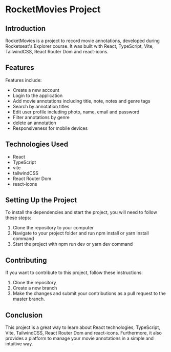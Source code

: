 # RocketMovies Project

## Introduction

RocketMovies is a project to record movie annotations, developed during Rocketseat's Explorer course. It was built with React, TypeScript, Vite, TailwindCSS, React Router Dom and react-icons.

## Features

Features include:

- Create a new account
- Login to the application
- Add movie annotations including title, note, notes and genre tags
- Search by annotation titles
- Edit user profile including photo, name, email and password
- Filter annotations by genre
- delete an annotation
- Responsiveness for mobile devices

## Technologies Used

- React
- TypeScript
- vite
- tailwindCSS
- React Router Dom
- react-icons

## Setting Up the Project

To install the dependencies and start the project, you will need to follow these steps:

1. Clone the repository to your computer
2. Navigate to your project folder and run npm install or yarn install command
3. Start the project with npm run dev or yarn dev command
 
## Contributing

If you want to contribute to this project, follow these instructions:

1. Clone the repository
2. Create a new branch
3. Make the changes and submit your contributions as a pull request to the master branch.

## Conclusion

This project is a great way to learn about React technologies, TypeScript, Vite, TailwindCSS, React Router Dom and react-icons. Furthermore, it also provides a platform to manage your movie annotations in a simple and intuitive way.
